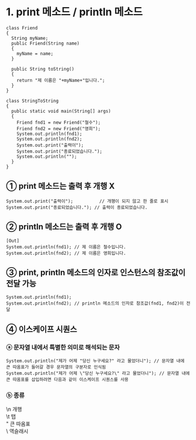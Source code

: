 # 1. print 메소드 / println 메소드  
~~~
class Friend
{
  String myName;
  public Friend(String name)
  {
    myName = name;
  }
  
  public String toString()
  {
    return "제 이름은 "+myName+"입니다.";
  }
}

class StringToString
{
  public static void main(String[] args)
  {
    Friend fnd1 = new Friend("철수");
    Friend fnd2 = new Friend("영희");
    System.out.println(fnd1);
    System.out.println(fnd2);
    System.out.print("출력이");
    System.out.print("종료되었습니다.");
    System.out.println("");
  }
}
~~~  
## ① print 메소드는 출력 후 개행 X  
~~~
System.out.print("출력이");          // 개행이 되지 않고 한 줄로 표시
System.out.print("종료되었습니다."); // 출력이 종료되었습니다. 
~~~  
## ② println 메소드는 출력 후 개행 O  
~~~
[Out]
System.out.println(fnd1); // 제 이름은 철수입니다.
System.out.println(fnd2); // 제 이름은 영희입니다.
~~~  
## ③ print, println 메소드의 인자로 인스턴스의 참조값이 전달 가능  
~~~
System.out.println(fnd1); 
System.out.println(fnd2); // println 메소드의 인자로 참조값(fnd1, fnd2)이 전달
~~~  
## ④ 이스케이프 시퀀스  
### ⓐ 문자열 내에서 특별한 의미로 해석되는 문자  
~~~
System.out.println("제가 어제 "당신 누구세요?" 라고 물었더니"); // 문자열 내에 큰 따옴표가 들어갈 경우 문자열의 구분자로 인식됨
System.out.println("제가 어제 \"당신 누구세요?\" 라고 물었더니"); // 문자열 내에 큰 따옴표를 삽입하려면 다음과 같이 이스케이프 시퀀스를 사용
~~~  
### ⓑ 종류  
\n    개행  
\t    탭  
\"    큰 따옴표  
\\    역슬래시  

